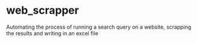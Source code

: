 # web_scrapper
Automating the process of running a search query on a website, scrapping the results and writing in an excel file
